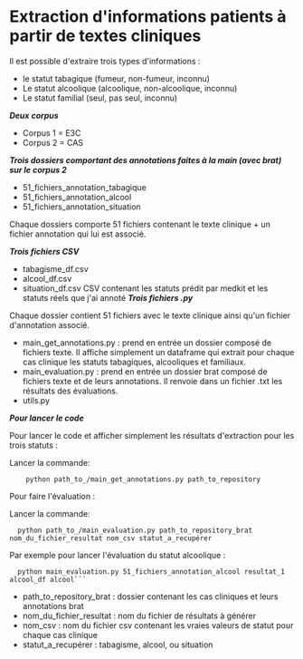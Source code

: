 # Extraction d'informations patients à partir de textes cliniques

Il est possible d'extraire trois types d'informations :
* le statut tabagique (fumeur, non-fumeur, inconnu)
* Le statut alcoolique (alcoolique, non-alcoolique, inconnu)
* Le statut familial (seul, pas seul, inconnu)

***Deux corpus***
* Corpus 1  = E3C
* Corpus 2 = CAS

***Trois dossiers comportant des annotations faites à la main (avec brat) sur le corpus 2***

* 51_fichiers_annotation_tabagique
* 51_fichiers_annotation_alcool
* 51_fichiers_annotation_situation

Chaque dossiers comporte 51 fichiers contenant le texte clinique + un fichier annotation qui lui est associé.


***Trois fichiers CSV***

* tabagisme_df.csv
* alcool_df.csv
* situation_df.csv
CSV contenant les statuts prédit par medkit et les statuts réels que j'ai annoté
***Trois fichiers .py***


Chaque dossier contient 51 fichiers avec le texte clinique ainsi qu'un fichier d'annotation associé.


* main_get_annotations.py : prend en entrée un dossier composé de fichiers texte. Il affiche simplement un dataframe qui extrait pour chaque cas clinique les statuts tabagiques, alcooliques et familiaux.
* main_evaluation.py :  prend en entrée un dossier brat composé de fichiers texte et de leurs annotations. Il renvoie dans un fichier .txt les résultats des évaluations.
* utils.py

***Pour lancer le code***


Pour lancer le code et afficher simplement les résultats d'extraction pour les trois statuts :


Lancer la commande: 



```
    python path_to_/main_get_annotations.py path_to_repository
```


    
Pour faire l'évaluation :



 Lancer la commande:

 

```
  python path_to_/main_evaluation.py path_to_repository_brat nom_du_fichier_resultat nom_csv statut_a_recupérer
```

Par exemple pour lancer l'évaluation du statut alcoolique : 

```
  python main_evaluation.py 51_fichiers_annotation_alcool resultat_1 alcool_df alcool```
```


  * path_to_repository_brat : dossier contenant les cas cliniques et leurs annotations brat
  * nom_du_fichier_resultat : nom du fichier de résultats à générer
  * nom_csv : nom du fichier csv contenant les vraies valeurs de statut pour chaque cas clinique
  * statut_a_recupérer : tabagisme, alcool, ou situation
    
